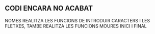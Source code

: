 ## CODI ENCARA NO ACABAT 
NOMES REALITZA LES FUNCIONS DE INTRODUIR CARACTERS I LES FLETXES, TAMBE REALITZA LES FUNCIONS MOURES INICI I FINAL

